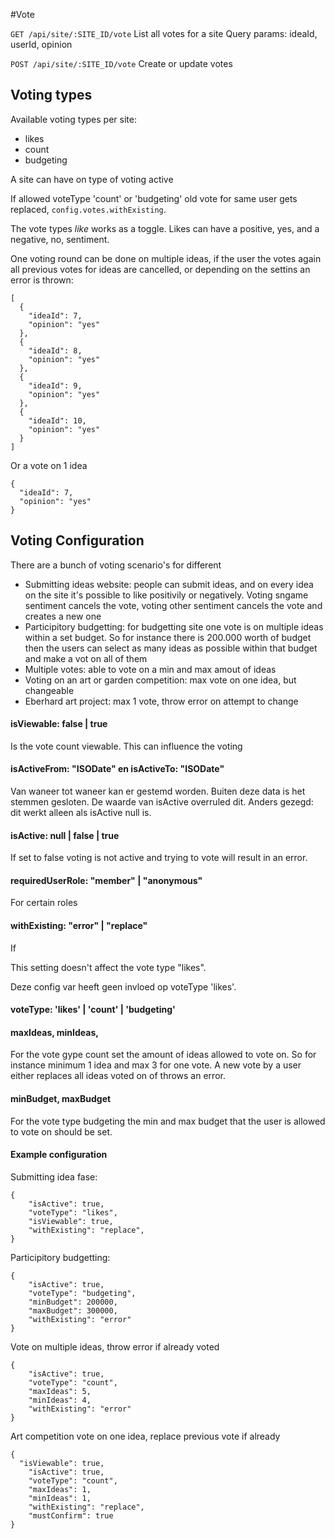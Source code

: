 #Vote

`GET /api/site/:SITE_ID/vote`
List all votes for a site
Query params: ideaId, userId, opinion

`POST /api/site/:SITE_ID/vote`
Create or update votes



## Voting types

Available voting types per site:

- likes
- count
- budgeting

A site can have on type of voting active

If allowed  voteType 'count' or 'budgeting' old vote for same user gets replaced, `config.votes.withExisting`.

The vote types *like* works as a toggle. Likes can have a positive, yes, and a negative, no, sentiment.

One voting round can be done on multiple ideas, if the user the votes again all previous votes for ideas are cancelled, or depending on the settins an error is thrown:

```
[
  {
    "ideaId": 7,
    "opinion": "yes"
  },
  {
    "ideaId": 8,
    "opinion": "yes"
  },
  {
    "ideaId": 9,
    "opinion": "yes"
  },
  {
    "ideaId": 10,
    "opinion": "yes"
  }
]
```

Or a vote on 1 idea

```
{
  "ideaId": 7,
  "opinion": "yes"
}
```



## Voting Configuration

There are a bunch of voting scenario's for different

- Submitting ideas website: people can submit ideas, and on every idea on the site it's possible to like positivily or negatively.  Voting sngame sentiment cancels the vote, voting other sentiment cancels the vote and creates a new one
- Participitory budgetting: for budgetting site one vote is on multiple ideas within a set budget. So for instance there is 200.000 worth of budget then the users can select as many ideas as possible within that budget and make a vot on all of them
- Multiple votes: able to vote on a min and max amout of ideas
- Voting on an art or garden competition: max vote on one idea, but changeable
- Eberhard art project: max 1 vote, throw error on attempt to change



#### isViewable: false | true

Is the vote count viewable. This can influence the voting

#### isActiveFrom: "ISODate" en isActiveTo: "ISODate"

Van waneer tot waneer kan er gestemd worden. Buiten deze data is het stemmen gesloten.
De waarde van isActive overruled dit. Anders gezegd: dit werkt alleen als isActive null is.

#### isActive: null | false | true

If set to false voting is not active and trying to vote will result in an error.

#### requiredUserRole: "member" | "anonymous"

For certain roles

#### withExisting: "error" | "replace"

If 

This setting doesn't affect the vote type "likes".

Deze config var heeft geen invloed op voteType 'likes'.

#### voteType: 'likes' | 'count' | 'budgeting'



#### maxIdeas, minIdeas, 

For the vote gype count set the amount of ideas allowed to vote on. So for instance minimum 1 idea and max 3 for one vote. A new vote by a user either replaces all ideas voted on of throws an error.

#### minBudget, maxBudget

For the vote type budgeting the min and max budget that the user is allowed to vote on should be set.

#### Example configuration

Submitting idea fase:

```
{
	"isActive": true,
	"voteType": "likes",
	"isViewable": true,
	"withExisting": "replace",
}
```

Participitory budgetting:

```
{
	"isActive": true,
	"voteType": "budgeting",
	"minBudget": 200000,
	"maxBudget": 300000,
	"withExisting": "error"
}
```

Vote on multiple ideas, throw error if already voted

```
{
	"isActive": true,
	"voteType": "count",
	"maxIdeas": 5,
	"minIdeas": 4,
	"withExisting": "error"
}
```

Art competition vote on one idea, replace previous vote if already 

```
{
  "isViewable": true,
	"isActive": true,
	"voteType": "count",
	"maxIdeas": 1,
	"minIdeas": 1,
	"withExisting": "replace",
	"mustConfirm": true
}
```

